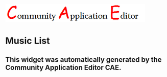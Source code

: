![CAE](https://github.com/CAE-Community-Application-Editor/application-83/blob/gh-pages/frontendComponent-85/img/logo.png)  

Music List
===================


This widget was automatically generated by the Community Application Editor CAE.  
---------------
